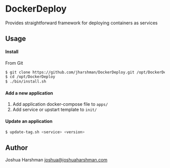 # DockerDeploy

Provides straightforward framework for deploying containers as services

## Usage

#### Install

From Git
``` bash
$ git clone https://github.com/jharshman/DockerDeploy.git /opt/DockerDeploy
$ cd /opt/DockerDeploy
$ ./bin/install.sh
```

#### Add a new application

1. Add application docker-compose file to `apps/`
2. Add service or upstart template to `init/`

#### Update an application 

``` bash
$ update-tag.sh <service> <version>
```

## Author

Joshua Harshman [joshua@joshuaharshman.com](mailto:joshua@joshuaharshman.com)
